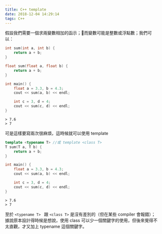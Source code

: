 ```yaml
---
title: C++ template
date: 2018-12-04 14:29:14
tags: C++
---
```


假設我們需要一個求兩變數相加的函示；而變數可能是整數或浮點數；我們可以：

```c++
int sum(int a, int b) {
    return a + b;
}

float sum(float a, float b) {
    return a + b;
}

int main() {
    float a = 3.3, b = 4.3;
    cout << sum(a, b) << endl;

    int c = 3, d = 4;
    cout << sum(c, d) << endl;
}
```
<!--more--->
```
> 7.6
> 7
```

可是這樣要寫兩次很麻煩，這時候就可以使用 template
```c++
template <typename T> //或 template <class T>
T sum(T a, T b) {
    return a + b;
}

int main() {
    float a = 3.3, b = 4.3;
    cout << sum(a, b) << endl;

    int c = 3, d = 4;
    cout << sum(c, d) << endl;
}
```

```
> 7.6
> 7
```

至於 ```<typename T> ``` 跟 ```<class T>``` 是沒有差別的（但在某些 compiler 會報錯）；據說原本設計得時候是想說，使用 class 可以少一個關鍵字的使用，但後來覺得不太直觀，才又加上 typename 這個關鍵字。